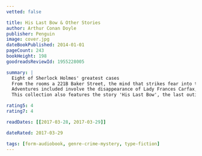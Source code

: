 ```yaml
---
vetted: false

title: His Last Bow & Other Stories
author: Arthur Conan Doyle
publisher: Penguin
image: cover.jpg
dateBookPublished: 2014-01-01
pageCount: 243
bookHeight: 198
goodreadsReviewId: 1955228005

summary: |
  Eight of Sherlock Holmes' greatest cases
  From the rooms a 221B Baker Street, the mind that strikes fear into the heart of London's criminal fraternity turns its attention to some of the strangest and most intriguing cases ever to be set before the great Sherlock Holmes.
  Adventures included involve the disappearance of Lady Frances Carfax, the mystery of the Devil's Foot, a deadly little box and a monstrous assassin on the streets of London. All test the courage of Dr Watson and the intellect of the greatest detective of them all, Mr Sherlock Holmes.
  This collection also features the story 'His Last Bow', the last outing of Holmes and Watson…

rating5: 4
rating7: 4

readDates: [[2017-03-28, 2017-03-29]]

dateRated: 2017-03-29

tags: [form-audiobook, genre-crime-mystery, type-fiction]
---
```

